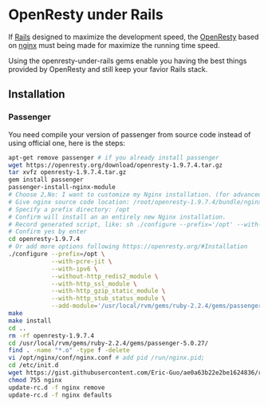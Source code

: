 # OpenResty under Rails

If [Rails](http://rubyonrails.org/) designed to maximize the development speed, the [OpenResty](https://openresty.org/) based on [nginx](http://nginx.org/) must being made for maximize the running time speed.

Using the openresty-under-rails gems enable you having the best things provided by OpenResty and still keep your favior Rails stack.

## Installation

### Passenger

You need compile your version of passenger from source code instead of using official one, here is the steps:

```bash
apt-get remove passenger # if you already install passenger
wget https://openresty.org/download/openresty-1.9.7.4.tar.gz
tar xvfz openresty-1.9.7.4.tar.gz
gem install passenger
passenger-install-nginx-module
# Choose 2,No: I want to customize my Nginx installation. (for advanced users)
# Give nginx source code location: /root/openresty-1.9.7.4/bundle/nginx-1.9.7
# Specify a prefix directory: /opt
# Confirm will install an an entirely new Nginx installation.
# Record generated script, like: sh ./configure --prefix='/opt' --with-http_ssl_module --with-http_gzip_static_module --with-http_stub_status_module --with-cc-opt=-Wno-error --with-ld-opt='' --add-module='/usr/local/rvm/gems/ruby-2.2.4/gems/passenger-5.0.27/src/nginx_module'
# Confirm yes by enter
cd openresty-1.9.7.4
# Or add more options following https://openresty.org/#Installation
./configure --prefix=/opt \
            --with-pcre-jit \
            --with-ipv6 \
            --without-http_redis2_module \
            --with-http_ssl_module \
            --with-http_gzip_static_module \
            --with-http_stub_status_module \
            --add-module='/usr/local/rvm/gems/ruby-2.2.4/gems/passenger-5.0.27/src/nginx_module'
make
make install
cd ..
rm -rf openresty-1.9.7.4
cd /usr/local/rvm/gems/ruby-2.2.4/gems/passenger-5.0.27/
find . -name "*.o" -type f -delete
vi /opt/nginx/conf/nginx.conf # add pid /run/nginx.pid;
cd /etc/init.d
wget https://gist.githubusercontent.com/Eric-Guo/ae0a63b22e2be1624836/raw/e46ef29ebdb77e15113dfec5919ca823e6b740da/nginx
chmod 755 nginx
update-rc.d -f nginx remove
update-rc.d -f nginx defaults
```